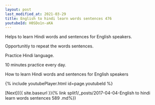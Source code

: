 ```yaml
---
layout: post
last_modified_at: 2021-03-29
title: English to hindi learn words sentences 476 
youtubeId: H0SDo1n-aKA
---
```

 
 
Helps to learn Hindi words and sentences for English speakers.

Opportunitiy to repeat the words sentences. 

Practice Hindi language. 
 
10 minutes practice every day. 
 
How to learn Hindi words and sentences for English speakers 
 
{% include youtubePlayer.html id=page.youtubeId %}
 
 
[Next]({{ site.baseurl }}{% link  split1/_posts/2017-04-04-English to hindi learn words sentences 589 .md%})
 
